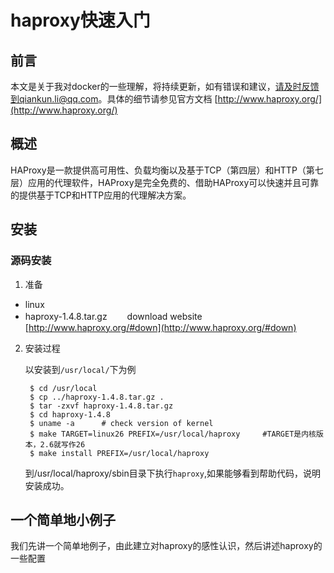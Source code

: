 # haproxy快速入门 #

## 前言 ##

本文是关于我对docker的一些理解，将持续更新，如有错误和建议，请及时反馈到qiankun.li@qq.com。具体的细节请参见官方文档 [http://www.haproxy.org/](http://www.haproxy.org/)

## 概述 ##

HAProxy是一款提供高可用性、负载均衡以及基于TCP（第四层）和HTTP（第七层）应用的代理软件，HAProxy是完全免费的、借助HAProxy可以快速并且可靠的提供基于TCP和HTTP应用的代理解决方案。


## 安装 ##

### 源码安装 ###

1. 准备
  * linux
  * haproxy-1.4.8.tar.gz 　　download website [http://www.haproxy.org/#down](http://www.haproxy.org/#down)

2. 安装过程
    
    以安装到`/usr/local/`下为例
    
	    $ cd /usr/local
    	$ cp ../haproxy-1.4.8.tar.gz .
    	$ tar -zxvf haproxy-1.4.8.tar.gz
		$ cd haproxy-1.4.8
		$ uname -a      # check version of kernel
		$ make TARGET=linux26 PREFIX=/usr/local/haproxy 	#TARGET是内核版本，2.6就写作26
		$ make install PREFIX=/usr/local/haproxy

	到/usr/local/haproxy/sbin目录下执行`haproxy`,如果能够看到帮助代码，说明安装成功。

## 一个简单地小例子 ##

我们先讲一个简单地例子，由此建立对haproxy的感性认识，然后讲述haproxy的一些配置  

